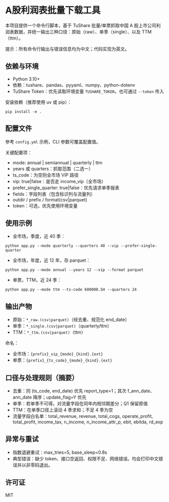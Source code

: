 # A股利润表批量下载工具

本项目提供一个命令行脚本，基于 TuShare 批量/单票抓取中国 A 股上市公司利润表数据，并统一输出三种口径：原始（raw）、单季（single）、以及 TTM（ttm）。

提示：所有命令行输出与错误信息均为中文；代码实现为英文。

## 依赖与环境
- Python 3.10+
- 依赖：tushare、pandas、pyyaml、numpy、python-dotenv
- TuShare Token：优先读取环境变量 `TUSHARE_TOKEN`，也可通过 `--token` 传入

安装依赖（推荐使用 uv 或 pip）：
```
pip install -e .
```

## 配置文件
参考 `config.yml` 示例，CLI 参数可覆盖配置值。

关键配置项：
- mode: annual | semiannual | quarterly | ttm
- years 或 quarters：抓取范围（二选一）
- ts_code：为空则全市场 VIP 路径
- vip: true|false：是否走 income_vip（全市场）
- prefer_single_quarter: true|false：优先请求单季报表
- fields：字段列表（包含标识列与流量列）
- outdir / prefix / format(csv|parquet)
- token：可选，优先使用环境变量

## 使用示例
- 全市场，季度，近 40 季：
```
python app.py --mode quarterly --quarters 40 --vip --prefer-single-quarter
```
- 全市场，年度，近 12 年，存 parquet：
```
python app.py --mode annual --years 12 --vip --format parquet
```
- 单票，TTM，近 24 季：
```
python app.py --mode ttm --ts-code 600000.SH --quarters 24
```

## 输出产物
- 原始：`*_raw.(csv|parquet)`（经去重、规范化 end_date）
- 单季：`*_single.(csv|parquet)`（quarterly/ttm）
- TTM：`*_ttm.(csv|parquet)`（ttm）

命名：
- 全市场：`{prefix}_vip_{mode}_{kind}.{ext}`
- 单票：`{prefix}_{ts_code}_{mode}_{kind}.{ext}`

## 口径与处理规则（摘要）
- 去重：同 (ts_code, end_date) 优先 report_type=1；其次 f_ann_date、ann_date 降序；update_flag=Y 优先
- 单季：若单季不可得，对流量字段在同年内相邻期差分；Q1 保留原值
- TTM：在单季口径上滚动 4 季求和；不足 4 季为空
- 流量字段白名单：total_revenue, revenue, total_cogs, operate_profit, total_profit, income_tax, n_income, n_income_attr_p, ebit, ebitda, rd_exp

## 异常与重试
- 指数退避重试：max_tries=5, base_sleep=0.8s
- 典型错误：缺少 token、接口空返回、权限不足、网络错误。均会打印中文错误并以非零码退出。

## 许可证
MIT
